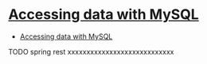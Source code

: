 # [Accessing data with MySQL](https://spring.io/guides/gs/accessing-data-mysql/)

- [Accessing data with MySQL](#accessing-data-with-mysql)















TODO spring rest xxxxxxxxxxxxxxxxxxxxxxxxxxxx
